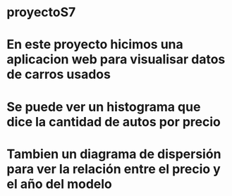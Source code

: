# proyectoS7

# En este proyecto hicimos una aplicacion web para visualisar datos de carros usados
# Se puede ver un histograma que dice la cantidad de autos por precio
# Tambien un diagrama de dispersión para ver la relación entre el precio y el año del modelo

# 